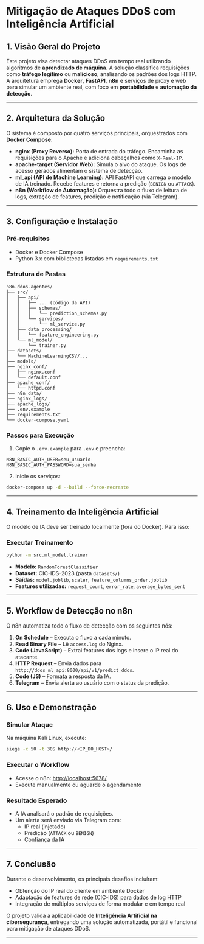 # Mitigação de Ataques DDoS com Inteligência Artificial

## 1. Visão Geral do Projeto

Este projeto visa detectar ataques DDoS em tempo real utilizando algoritmos de **aprendizado de máquina**. A solução classifica requisições como **tráfego legítimo** ou **malicioso**, analisando os padrões dos logs HTTP. A arquitetura emprega **Docker**, **FastAPI**, **n8n** e serviços de proxy e web para simular um ambiente real, com foco em **portabilidade** e **automação da detecção**.

---

## 2. Arquitetura da Solução

O sistema é composto por quatro serviços principais, orquestrados com **Docker Compose**:

- **nginx (Proxy Reverso):** Porta de entrada do tráfego. Encaminha as requisições para o Apache e adiciona cabeçalhos como `X-Real-IP`.
- **apache-target (Servidor Web):** Simula o alvo do ataque. Os logs de acesso gerados alimentam o sistema de detecção.
- **ml_api (API de Machine Learning):** API FastAPI que carrega o modelo de IA treinado. Recebe features e retorna a predição (`BENIGN` ou `ATTACK`).
- **n8n (Workflow de Automação):** Orquestra todo o fluxo de leitura de logs, extração de features, predição e notificação (via Telegram).

---

## 3. Configuração e Instalação

### Pré-requisitos

- Docker e Docker Compose
- Python 3.x com bibliotecas listadas em `requirements.txt`

### Estrutura de Pastas

```
n8n-ddos-agentes/
├── src/
│   ├── api/
│   │   ├── ... (código da API)
│   │   ├── schemas/
│   │   │   └── prediction_schemas.py
│   │   └── services/
│   │       └── ml_service.py
│   ├── data_processing/
│   │   └── feature_engineering.py
│   └── ml_model/
│       └── trainer.py
├── datasets/
│   └── MachineLearningCSV/...
├── models/
├── nginx_conf/
│   ├── nginx.conf
│   └── default.conf
├── apache_conf/
│   └── httpd.conf
├── n8n_data/
├── nginx_logs/
├── apache_logs/
├── .env.example
├── requirements.txt
└── docker-compose.yaml
```

### Passos para Execução

1. Copie o `.env.example` para `.env` e preencha:

```env
N8N_BASIC_AUTH_USER=seu_usuario
N8N_BASIC_AUTH_PASSWORD=sua_senha
```

2. Inicie os serviços:

```bash
docker-compose up -d --build --force-recreate
```

---

## 4. Treinamento da Inteligência Artificial

O modelo de IA deve ser treinado localmente (fora do Docker). Para isso:

### Executar Treinamento

```bash
python -m src.ml_model.trainer
```

- **Modelo:** `RandomForestClassifier`
- **Dataset:** CIC-IDS-2023 (pasta `datasets/`)
- **Saídas:** `model.joblib`, `scaler`, `feature_columns_order.joblib`
- **Features utilizadas:** `request_count`, `error_rate`, `average_bytes_sent`

---

## 5. Workflow de Detecção no n8n

O n8n automatiza todo o fluxo de detecção com os seguintes nós:

1. **On Schedule** – Executa o fluxo a cada minuto.
2. **Read Binary File** – Lê `access.log` do Nginx.
3. **Code (JavaScript)** – Extrai features dos logs e insere o IP real do atacante.
4. **HTTP Request** – Envia dados para `http://ddos_ml_api:8000/api/v1/predict_ddos`.
5. **Code (JS)** – Formata a resposta da IA.
6. **Telegram** – Envia alerta ao usuário com o status da predição.

---

## 6. Uso e Demonstração

### Simular Ataque

Na máquina Kali Linux, execute:

```bash
siege -c 50 -t 30S http://<IP_DO_HOST>/
```

### Executar o Workflow

- Acesse o n8n: [http://localhost:5678/](http://localhost:5678/)
- Execute manualmente ou aguarde o agendamento

### Resultado Esperado

- A IA analisará o padrão de requisições.
- Um alerta será enviado via Telegram com:
  - IP real (injetado)
  - Predição (`ATTACK` ou `BENIGN`)
  - Confiança da IA

---

## 7. Conclusão

Durante o desenvolvimento, os principais desafios incluíram:

- Obtenção do IP real do cliente em ambiente Docker
- Adaptação de features de rede (CIC-IDS) para dados de log HTTP
- Integração de múltiplos serviços de forma modular e em tempo real

O projeto valida a aplicabilidade de **Inteligência Artificial na cibersegurança**, entregando uma solução automatizada, portátil e funcional para mitigação de ataques DDoS.

---
